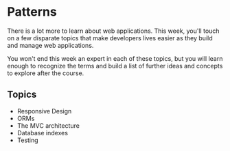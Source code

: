 # Patterns

There is a lot more to learn about web applications. This week, you'll touch on
a few disparate topics that make developers lives easier as they build and
manage web applications.

You won't end this week an expert in each of these topics, but you will learn
enough to recognize the terms and build a list of further ideas and concepts to
explore after the course.

## Topics

- Responsive Design
- ORMs
- The MVC architecture
- Database indexes
- Testing
